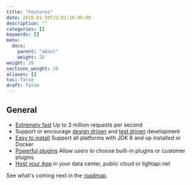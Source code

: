 ```yaml
---
title: "Features"
date: 2018-01-30T22:01:16-05:00
description: ""
categories: []
keywords: []
menu:
  docs:
    parent: "about"
    weight: 20
weight: 20
sections_weight: 20
aliases: []
toc: false
draft: false
---
```


## General

* [Extremely fast][] Up to 3 million requests per second
* Support or encourage [design driven][] and [test driven][] development
* [Easy to install][] Support all platforms with JDK 8 and up installed or Docker
* [Powerful plugins][] Allow users to choose built-in plugins or customer plugins
* [Host your App][hostanywhere] in your data center, public cloud or lightapi.net

See what's coming next in the [roadmap][].

[design driven]: /design/design-driven/
[Extremely fast]: https://www.techempower.com/benchmarks/previews/round15/
[Easy to Install]: /deployment/installation/
[hostanywhere]: /deployment/
[roadmap]: /about/roadmap
[Powerful plugins]: /plugins/
[test driven]: /test/test-driven/
